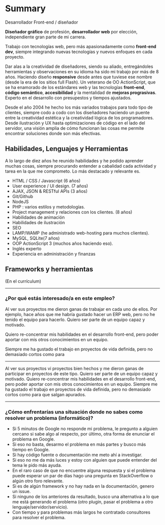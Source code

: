 

# Summary

﻿Desarrollador Front-end / diseñador

**Diseñador gráfico** de profesión, **desarrollador web** por elección, independiente gran parte de mi carrera.

Trabajo con tecnologías web, pero más apasionadamente como **front-end dev**, siempre integrando nuevas tecnologías y nuevos enfoques en cada proyecto.

Dar alas a la creatividad de diseñadores, siendo su aliado, entregándoles herramientas y observaciones en su idioma ha sido mi trabajo por más de 8 años. Haciendo diseño __responsive__ desde antes que tuviese ese nombre (desde la era de los sitios full Flash). Un veterano de OO ActionScript, que se ha enamorado de los estándares web y las tecnologías **front–end**, **código semántico**, **accesibilidad** y la mentalidad de **mejoras prograsivas**. Experto en el desarrollo con presupestos y tiempos ajustados.

Desde el año 2004 he hecho los más variados trabajos para todo tipo de clientes, siempre codo a codo con los diseñadores haciendo un puente entre la creatividad estética y la creatividad lógica de los programadores. Desde ilustración y UX hasta optimizaciones de código en el lado del servidor, una visión amplia de cómo funcionan las cosas me permite encontrar soluciones donde son más efectivas.

## Habilidades, Lenguajes y Herramientas

A lo largo de diez años he reunido habilidades y he podido aprender muchas cosas, siempre procurando entender a cabalidad cada actividad y tarea en la que me comprometo. Lo más destacado y relevante es.

* HTML / CSS / Javascript (6 años)
* User experience / UI design. (7 años)
* AJAX, JSON & RESTful APIs (3 años)
* Git/Github
* NodeJS
* PHP : varios estilos y metodologías.
* Project management y relaciones con los clientes. (8 años)
* Habilidades de animación
* Habilidades de ilustración
* SEO
* LAMP/WAMP (he administrado web-hosting para muchos clientes).
* MySQL, SQLite(7 años)
* OOP ActionScript 3 (muchos años haciendo eso).
* Inglés experto
* Experiencia en administración y finanzas

## Frameworks y herramientas

(En el currículum)


-------------------------------

### ¿Por qué estás interesado/a en este empleo?

Al ver sus proyectos me dieron ganas de trabajar en cada uno de ellos. Por ejemplo, hace años que me habría gustado hacer un ERP web, pero no he tenido el equipo para hacerlo. Quiero ser parte de un equipo capaz y motivado. 

Quiero re-concentrar mis habilidades en el desarrollo front-end, pero poder aportar con mis otros conocimientos en un equipo.

Siempre me ha gustado el trabajo en proyectos de vida definida, pero no demasiado cortos como para 

-----------------------------------

Al ver sus proyectos vi proyectos bien hechos y me dieron ganas de participar en proyectos de este tipo. Quiero ser parte de un equipo capaz y motivado.
Quiero re-concentrar mis habilidades en el desarrollo front-end, pero poder aportar con mis otros conocimientos en un equipo.
Siempre me ha gustado el trabajo en proyectos de vida definida, pero no demasiado cortos como para que salgan apurados.

-----------------------------------

### ¿Cómo enfrentarías una situación donde no sabes como resolver un problema (informático)?

* Si 5 minutos de Google no responde mi problema, le pregunto a alguien cercano  si sabe algo al respecto, por último, otra forma de enunciar el problema en Google.
* Si eso no basta, desarmo el problema en más partes y busco más tiempo en Google. 
* Si hay código fuente o documentación me meto ahí a investigar.
* Si eso no me da más luces y estoy con alguien que puede entender del tema le pido más ayuda.
* En el raro caso de que no encuentre alguna respuesta y si el problema puede esperar un par de días hago una pregunta en StackOverflow o algún otro foro relevante.
* Si es de algún framework y no hay nada en la documentación, genero un issue.
* Si ninguno de los anteriores da resultado, busco una alternativa a lo que me está generando el problema (otro plugin, pasar el problema a otro lenguaje/servidor/servicio).
* Con tiempo y para problemas más largos he contratado consultores para resolver el problema.


